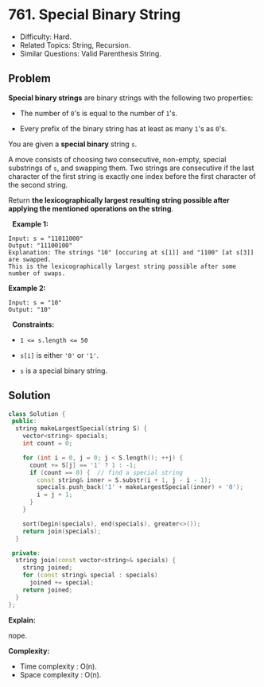 # 761. Special Binary String

- Difficulty: Hard.
- Related Topics: String, Recursion.
- Similar Questions: Valid Parenthesis String.

## Problem

**Special binary strings** are binary strings with the following two properties:


	
- The number of ```0```'s is equal to the number of ```1```'s.
	
- Every prefix of the binary string has at least as many ```1```'s as ```0```'s.


You are given a **special binary** string ```s```.

A move consists of choosing two consecutive, non-empty, special substrings of ```s```, and swapping them. Two strings are consecutive if the last character of the first string is exactly one index before the first character of the second string.

Return **the lexicographically largest resulting string possible after applying the mentioned operations on the string**.

 
**Example 1:**

```
Input: s = "11011000"
Output: "11100100"
Explanation: The strings "10" [occuring at s[1]] and "1100" [at s[3]] are swapped.
This is the lexicographically largest string possible after some number of swaps.
```

**Example 2:**

```
Input: s = "10"
Output: "10"
```

 
**Constraints:**


	
- ```1 <= s.length <= 50```
	
- ```s[i]``` is either ```'0'``` or ```'1'```.
	
- ```s``` is a special binary string.



## Solution

```C++
class Solution {
 public:
  string makeLargestSpecial(string S) {
    vector<string> specials;
    int count = 0;

    for (int i = 0, j = 0; j < S.length(); ++j) {
      count += S[j] == '1' ? 1 : -1;
      if (count == 0) {  // find a special string
        const string& inner = S.substr(i + 1, j - i - 1);
        specials.push_back('1' + makeLargestSpecial(inner) + '0');
        i = j + 1;
      }
    }

    sort(begin(specials), end(specials), greater<>());
    return join(specials);
  }

 private:
  string join(const vector<string>& specials) {
    string joined;
    for (const string& special : specials)
      joined += special;
    return joined;
  }
};
```

**Explain:**

nope.

**Complexity:**

* Time complexity : O(n).
* Space complexity : O(n).
